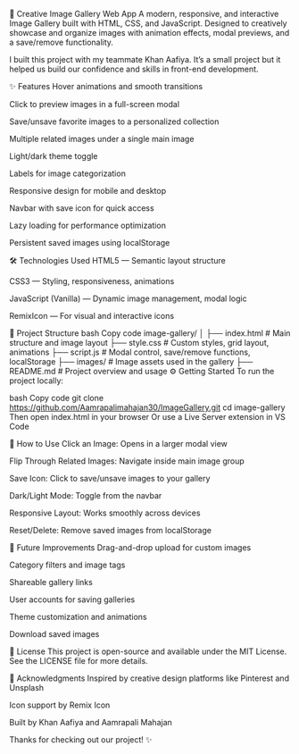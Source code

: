 🎨 Creative Image Gallery Web App
A modern, responsive, and interactive Image Gallery built with HTML, CSS, and JavaScript. Designed to creatively showcase and organize images with animation effects, modal previews, and a save/remove functionality.

I built this project with my teammate Khan Aafiya. It’s a small project but it helped us build our confidence and skills in front-end development.

✨ Features
Hover animations and smooth transitions

Click to preview images in a full-screen modal

Save/unsave favorite images to a personalized collection

Multiple related images under a single main image

Light/dark theme toggle

Labels for image categorization

Responsive design for mobile and desktop

Navbar with save icon for quick access

Lazy loading for performance optimization

Persistent saved images using localStorage

🛠 Technologies Used
HTML5 — Semantic layout structure

CSS3 — Styling, responsiveness, animations

JavaScript (Vanilla) — Dynamic image management, modal logic

RemixIcon — For visual and interactive icons

📁 Project Structure
bash
Copy code
image-gallery/
│
├── index.html          # Main structure and image layout
├── style.css           # Custom styles, grid layout, animations
├── script.js           # Modal control, save/remove functions, localStorage
├── images/             # Image assets used in the gallery
├── README.md           # Project overview and usage
⚙️ Getting Started
To run the project locally:

bash
Copy code
git clone https://github.com/Aamrapalimahajan30/ImageGallery.git
cd image-gallery
Then open index.html in your browser
Or use a Live Server extension in VS Code

🚀 How to Use
Click an Image: Opens in a larger modal view

Flip Through Related Images: Navigate inside main image group

Save Icon: Click to save/unsave images to your gallery

Dark/Light Mode: Toggle from the navbar

Responsive Layout: Works smoothly across devices

Reset/Delete: Remove saved images from localStorage

🔮 Future Improvements
Drag-and-drop upload for custom images

Category filters and image tags

Shareable gallery links

User accounts for saving galleries

Theme customization and animations

Download saved images

📜 License
This project is open-source and available under the MIT License. See the LICENSE file for more details.

🙏 Acknowledgments
Inspired by creative design platforms like Pinterest and Unsplash

Icon support by Remix Icon

Built by Khan Aafiya and Aamrapali Mahajan

Thanks for checking out our project! ✨
